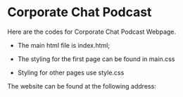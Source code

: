 # Corporate Chat Podcast
Here are the codes for Corporate Chat Podcast Webpage.

- The main html file is index.html;
- The styling for the first page can be found in main.css

- Styling for other pages use style.css

The website can be found at the following address:

